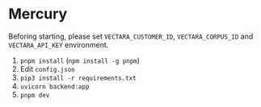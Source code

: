 # Mercury

Beforing starting, please set `VECTARA_CUSTOMER_ID`, `VECTARA_CORPUS_ID` and `VECTARA_API_KEY` environment.

1. `pnpm install` (`npm install -g pnpm`)
2. Edit `config.json`
3. `pip3 install -r requirements.txt`
4. `uvicorn backend:app`
5. `pnpm dev`

